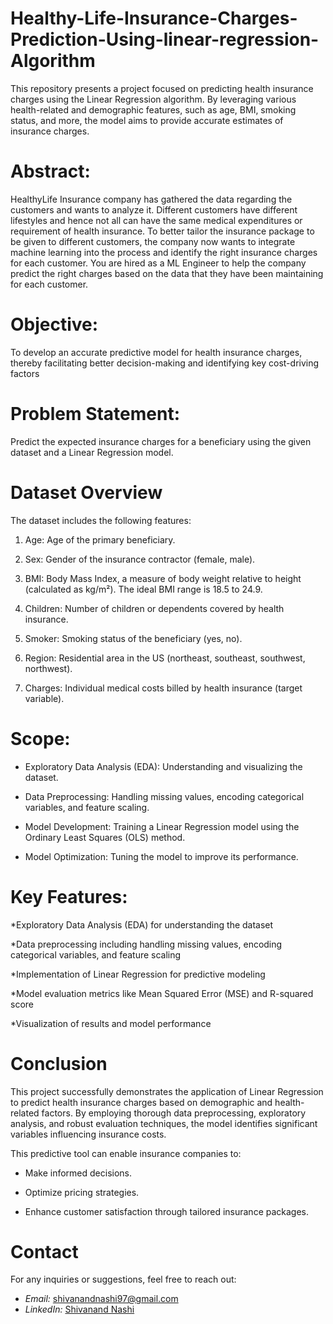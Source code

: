 # Healthy-Life-Insurance-Charges-Prediction-Using-linear-regression-Algorithm

This repository presents a project focused on predicting health insurance charges using the Linear Regression algorithm. By leveraging various health-related and 
demographic features, such as age, BMI, smoking status, and more, the model aims to provide accurate estimates of insurance charges.

# Abstract:

HealthyLife Insurance company has gathered the data regarding the customers and wants to analyze it. Different customers have different lifestyles and hence not all 
can  have the same medical expenditures or requirement of health insurance. To better tailor the insurance package to be given to different customers, the company now 
wants to integrate machine learning into the process and identify the right insurance charges for each customer. You are hired as a ML Engineer to help the company 
predict the right charges based on the data that they have been maintaining for each customer.

# Objective:
  To develop an accurate predictive model for health insurance charges, thereby facilitating better decision-making and identifying key cost-driving factors

# Problem Statement:
Predict the expected insurance charges for a beneficiary using the given dataset and a Linear Regression model.

# Dataset Overview
The dataset includes the following features:
  
1. Age: Age of the primary beneficiary.
      
2. Sex: Gender of the insurance contractor (female, male).
      
3. BMI: Body Mass Index, a measure of body weight relative to height (calculated as kg/m²). The ideal BMI range is 18.5 to 24.9.
      
4. Children: Number of children or dependents covered by health insurance.
      
5. Smoker: Smoking status of the beneficiary (yes, no).
      
6. Region: Residential area in the US (northeast, southeast, southwest, northwest).
      
7. Charges: Individual medical costs billed by health insurance (target variable).
    

# Scope:

* Exploratory Data Analysis (EDA): Understanding and visualizing the dataset.
    
* Data Preprocessing: Handling missing values, encoding categorical variables, and feature scaling.
    
* Model Development: Training a Linear Regression model using the Ordinary Least Squares (OLS) method.
    
* Model Optimization: Tuning the model to improve its performance.

# Key Features:

*Exploratory Data Analysis (EDA) for understanding the dataset
    
*Data preprocessing including handling missing values, encoding categorical variables, and feature scaling
    
*Implementation of Linear Regression for predictive modeling
    
*Model evaluation metrics like Mean Squared Error (MSE) and R-squared score
    
*Visualization of results and model performance

# Conclusion

This project successfully demonstrates the application of Linear Regression to predict health insurance charges based on demographic and health-related factors. By 
employing thorough data preprocessing, exploratory analysis, and robust evaluation techniques, the model identifies significant variables influencing insurance costs. 

This predictive tool can enable insurance companies to:

* Make informed decisions.
      
* Optimize pricing strategies.
      
* Enhance customer satisfaction through tailored insurance packages.

# Contact

For any inquiries or suggestions, feel free to reach out:

- *Email:* [shivanandnashi97@gmail.com](mailto:shivanandnashi97@gmail.com)
- *LinkedIn:* [Shivanand Nashi](https://www.linkedin.com/in/shivanand-s-nashi-79579821a)

